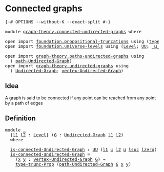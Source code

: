 # Connected graphs

<pre class="Agda"><a id="29" class="Symbol">{-#</a> <a id="33" class="Keyword">OPTIONS</a> <a id="41" class="Pragma">--without-K</a> <a id="53" class="Pragma">--exact-split</a> <a id="67" class="Symbol">#-}</a>

<a id="72" class="Keyword">module</a> <a id="79" href="graph-theory.connected-undirected-graphs.html" class="Module">graph-theory.connected-undirected-graphs</a> <a id="120" class="Keyword">where</a>

<a id="127" class="Keyword">open</a> <a id="132" class="Keyword">import</a> <a id="139" href="foundation.propositional-truncations.html" class="Module">foundation.propositional-truncations</a> <a id="176" class="Keyword">using</a> <a id="182" class="Symbol">(</a><a id="183" href="foundation.propositional-truncations.html#1701" class="Postulate">type-trunc-Prop</a><a id="198" class="Symbol">)</a>
<a id="200" class="Keyword">open</a> <a id="205" class="Keyword">import</a> <a id="212" href="foundation.universe-levels.html" class="Module">foundation.universe-levels</a> <a id="239" class="Keyword">using</a> <a id="245" class="Symbol">(</a><a id="246" href="Agda.Primitive.html#597" class="Postulate">Level</a><a id="251" class="Symbol">;</a> <a id="253" href="foundation-core.universe-levels.html#222" class="Primitive">UU</a><a id="255" class="Symbol">;</a> <a id="257" href="Agda.Primitive.html#810" class="Primitive Operator">_⊔_</a><a id="260" class="Symbol">;</a> <a id="262" href="Agda.Primitive.html#780" class="Primitive">lsuc</a><a id="266" class="Symbol">;</a> <a id="268" href="Agda.Primitive.html#764" class="Primitive">lzero</a><a id="273" class="Symbol">)</a>

<a id="276" class="Keyword">open</a> <a id="281" class="Keyword">import</a> <a id="288" href="graph-theory.paths-undirected-graphs.html" class="Module">graph-theory.paths-undirected-graphs</a> <a id="325" class="Keyword">using</a>
  <a id="333" class="Symbol">(</a> <a id="335" href="graph-theory.paths-undirected-graphs.html#680" class="Datatype">path-Undirected-Graph</a><a id="356" class="Symbol">)</a>
<a id="358" class="Keyword">open</a> <a id="363" class="Keyword">import</a> <a id="370" href="graph-theory.undirected-graphs.html" class="Module">graph-theory.undirected-graphs</a> <a id="401" class="Keyword">using</a>
  <a id="409" class="Symbol">(</a> <a id="411" href="graph-theory.undirected-graphs.html#785" class="Function">Undirected-Graph</a><a id="427" class="Symbol">;</a> <a id="429" href="graph-theory.undirected-graphs.html#981" class="Function">vertex-Undirected-Graph</a><a id="452" class="Symbol">)</a>
</pre>
## Idea

A graph is said to be connected if any point can be reached from any point by a path of edges

## Definition

<pre class="Agda"><a id="586" class="Keyword">module</a> <a id="593" href="graph-theory.connected-undirected-graphs.html#593" class="Module">_</a>
  <a id="597" class="Symbol">{</a><a id="598" href="graph-theory.connected-undirected-graphs.html#598" class="Bound">l1</a> <a id="601" href="graph-theory.connected-undirected-graphs.html#601" class="Bound">l2</a> <a id="604" class="Symbol">:</a> <a id="606" href="Agda.Primitive.html#597" class="Postulate">Level</a><a id="611" class="Symbol">}</a> <a id="613" class="Symbol">(</a><a id="614" href="graph-theory.connected-undirected-graphs.html#614" class="Bound">G</a> <a id="616" class="Symbol">:</a> <a id="618" href="graph-theory.undirected-graphs.html#785" class="Function">Undirected-Graph</a> <a id="635" href="graph-theory.connected-undirected-graphs.html#598" class="Bound">l1</a> <a id="638" href="graph-theory.connected-undirected-graphs.html#601" class="Bound">l2</a><a id="640" class="Symbol">)</a>
  <a id="644" class="Keyword">where</a>

  <a id="653" href="graph-theory.connected-undirected-graphs.html#653" class="Function">is-connected-Undirected-Graph</a> <a id="683" class="Symbol">:</a> <a id="685" href="foundation-core.universe-levels.html#222" class="Primitive">UU</a> <a id="688" class="Symbol">(</a><a id="689" href="graph-theory.connected-undirected-graphs.html#598" class="Bound">l1</a> <a id="692" href="Agda.Primitive.html#810" class="Primitive Operator">⊔</a> <a id="694" href="graph-theory.connected-undirected-graphs.html#601" class="Bound">l2</a> <a id="697" href="Agda.Primitive.html#810" class="Primitive Operator">⊔</a> <a id="699" href="Agda.Primitive.html#780" class="Primitive">lsuc</a> <a id="704" href="Agda.Primitive.html#764" class="Primitive">lzero</a><a id="709" class="Symbol">)</a>
  <a id="713" href="graph-theory.connected-undirected-graphs.html#653" class="Function">is-connected-Undirected-Graph</a> <a id="743" class="Symbol">=</a>
    <a id="749" class="Symbol">(</a><a id="750" href="graph-theory.connected-undirected-graphs.html#750" class="Bound">x</a> <a id="752" href="graph-theory.connected-undirected-graphs.html#752" class="Bound">y</a> <a id="754" class="Symbol">:</a> <a id="756" href="graph-theory.undirected-graphs.html#981" class="Function">vertex-Undirected-Graph</a> <a id="780" href="graph-theory.connected-undirected-graphs.html#614" class="Bound">G</a><a id="781" class="Symbol">)</a> <a id="783" class="Symbol">→</a>
    <a id="789" href="foundation.propositional-truncations.html#1701" class="Postulate">type-trunc-Prop</a> <a id="805" class="Symbol">(</a><a id="806" href="graph-theory.paths-undirected-graphs.html#680" class="Datatype">path-Undirected-Graph</a> <a id="828" href="graph-theory.connected-undirected-graphs.html#614" class="Bound">G</a> <a id="830" href="graph-theory.connected-undirected-graphs.html#750" class="Bound">x</a> <a id="832" href="graph-theory.connected-undirected-graphs.html#752" class="Bound">y</a><a id="833" class="Symbol">)</a>
</pre>